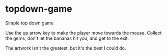 # topdown-game
Simple top down game

Use the up arrow key to make the player move towards the mouse. Collect the gems, don't let the bananas hit you, and get to the exit.

The artwork isn't the greatest, but it's the best I could do.
